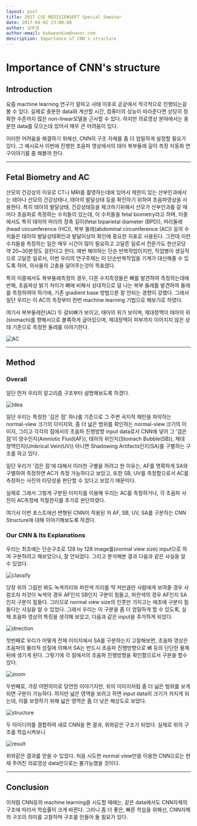 ```yaml
---
layout: post
title: 2017 CSE MEDIVIEWSOFT Special Seminar
date: 2017-04-02 23:00:00
author: 김부권
author-email: bukweonkim@naver.com
description: Importance of CNN's structure 
---
```

# Importance of CNN's structure
## Introduction
 요즘 machine learning 연구가 알파고 사태 이후로 곧곧에서 적극적으로 진행되는걸 볼 수 있다. 실제로 충분한 data와 계산할 시간, 컴퓨터의 성능이 따라준다면 상당히 정확한 수준까지 많은 non-linear모델을 근사할 수 있다. 하지만 의료영상 분야에서는 충분한 data를 모으는데 있어서 매우 큰 어려움이 있다.
 
 이러한 어려움을 해결하기 위해선, CNN의 구조 자체를 좀 더 엄밀하게 설정할 필요가 있다. 그 예시로서 이번에 진행한 초음파 영상에서의 태아 복부둘래 길이 측정 자동화 연구이야기를 좀 해볼까 한다.

* * *
## Fetal Biometry and AC
산모의 건강상의 이유로 CT나 MRI를 촬영하는데에 있어서 제한이 있는 산부인과에서는 태아나 산모의 건강상태나, 태아의 발달상태 등을 확인하기 위하여 초음파영상을 사용한다. 특히 태아의 발달상태, 건강상태등을 체크하기위해서 산모가 산부인과를 갈 때마다 초음파로 측정하는 수치들이 있는데, 이 수치들을 fetal biometry라고 하며, 이중에서도 특히 태아의 머리의 장축 길이(fetal biparietal diameter (BPD)), 머리둘레(head circumference (HC)), 복부 둘레(abdominal circumference (AC)) 등의 수치들은 태아의 발달상태확인과 발달이상의 확인에 중요한 지표로 사용된다. 그런데 이런 수치들을 측정하는 일은 매우 시간이 많이 필요하고 고달픈 일로서 전문가도 한산모당 약 20~30분정도 걸린다고 한다. 매번 해야하는 단순 반복작업이지만, 직업병이 생길적으로 고달픈 일로서, 이번 우리의 연구주제는 이 단순반복작업을 기계가 대신해줄 수 있도록 하여, 의사들의 고충을 덜어주는것이 목표였다.

특히 이중에서도 복부둘레측정의 경우, 다른 수치측정들은 뼈를 발견하여 측정하는데에 반해, 초음파상 밝기 차이가 뼈에 비해서 상대적으로 덜 나는 복부 둘레를 발견하여 둘레를 측정하여야 하기에, 기존 gradient base 방법으론 잘 안되는 경향이 강했다. 그래서 일단 우리는 이 AC의 측정부터 한번 machine learning 기법으로 해보기로 하였다.

여기서 복부둘레란(AC) 두 갈비뼈가 보이고, 태아의 위가 보이며, 제대정맥이 태아의 위(stomach)를 향해서으로 볼록하게 굽어있으며, 제대정맥이 피부까지 이어지지 않은 상태 기준으로 측정한 둘레를 이야기한다.

![AC](https://mediviewsoft.github.io/assets/data/2017-04-02/AC.jpg)

* * *

## Method

### Overall
일단 먼저 우리의 알고리즘 구조부터 설명해보도록 하겠다.

![Idea](https://mediviewsoft.github.io/assets/data/2017-04-02/idea.jpg)

일단 우리는 특정한 '검은 점' 하나를 기준으로 그 주변 국지적 패턴을 파악하는 normal-view 크기의 이미지와, 좀 더 넓은 범위를 확인하는 normal-view 크기의 이미지, 그리고 각각의 점에서의 초음파 진행방향 input data로서 CNN에 넣어 그 '검은 점'이 양수인지(Amniotic Fluid(AF)), 태아의 위인지(Stomach Bubble(SB)), 제대 정맥인지(Umbrical Vein(UV)) 아니면 Shadowing Artifacts인지(SA)를 구별하는 구조를 하고 있다.

일단 우리가 '검은 점'에 대해서 이러한 구별을 하려고 한 이유는, AF를 명확하게 SA와 구별하여 측정하면 AC가 측정 가능하다고 보았고, 또한 SB, UV를 측정함으로서 AC를 측정하는 사진의 타당성을 판단할 수 있다고 보았기 때문이다.

실제로 그래서 그렇게 구분된 이미지를 이용해 우리는 AC를 측정하거나, 각 초음파 사진이 AC측정에 적절한지를 추가로 판단하였다.

여기서 이번 포스트에선 변형된 CNN이 적용된 저 AF, SB, UV, SA를 구분하는 CNN Structure에 대해 이야기해보도록 하겠다.

### Our CNN & Its Explanations
우리는 최초에는 단순구조로 128 by 128 image를(normal view size) input으로 하여 구분하려고 해보았으나, 잘 안되었다. 그리고 분석해본 결과 다음과 같은 사실을 알 수 있었다.

![classify](https://mediviewsoft.github.io/assets/data/2017-04-02/classify.jpg)

당장 위의 그림만 봐도 녹색끼리와 파란색 끼리를 딱 저만큼만 사람에게 보여줄 경우 사람조차 저것이 녹색의 경우 AF인지 SB인지 구분이 힘들고, 파란색의 경우 AF인지 SA인지 구분이 힘들다. 그러므로 normal view size의 인풋만 가지고는 애초에 구분이 힘들다는 사실을 알 수 있었다. 그래서 우리는 이 구분을 좀 더 엄밀하게 할 수 있도록, 실제 초음파 영상의 특징을 생각해 보았고, 다음과 같은 input을 추가하게 되었다.

![direction](https://mediviewsoft.github.io/assets/data/2017-04-02/direction.jpg)

첫번째로 우리가 어떻게 전체 이미지에서 SA를 구분하는지 고찰해보면, 초음파 영상은 초음파의 물리적 성질에 의해서 SA는 반드시 초음파 진행방향으로 뼈 등의 단단한 물체 뒤에 생기게 된다. 그렇기에 각 점에서의 초음파 진행방향을 확인함으로서 구분을 할수 있다. 
 
![zoom](https://mediviewsoft.github.io/assets/data/2017-04-02/zoom.jpg)

두번째로, 가장 어떤의미로 당연한 이야기지만, 위의 이미지처럼 좀 더 넓은 범위를 보게되면 구분이 가능하다. 하지만 넓은 영역을 보려고 하면 input data의 크기가 커지게 되는데, 이를 보정하기 위해 넓은 영역은 좀 더 낮은 해상도로 보았다. 

![structure](https://mediviewsoft.github.io/assets/data/2017-04-02/structure.jpg)

두 아이디어를 결합하여 새로 CNN을 짠 결과, 위와같은 구조가 되었다. 실제로 위의 구조를 학습시켜보니 

![result](https://mediviewsoft.github.io/assets/data/2017-04-02/result.jpg)

위와같은 결과를 얻을 수 있었다. 처음 시도한 normal view만을 이용한 CNN으로는 현재 주어진 의료영상 data만으로는 불가능했을 것이다.

* * *

## Conclusion
이처럼 CNN등의 machine learning을 시도할 때에는, 같은 data에서도 CNN자체의 구조에 따라서 학습률이 크게 바뀐다. 그러니 좀 더 좋은, 빠른 학습을 위해선, CNN자체의 구조의 의미를 고찰하며 구조를 만들어 둘 필요가 있다.

